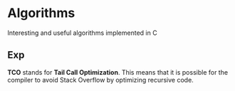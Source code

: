 # Algorithms
Interesting and useful algorithms implemented in C

## Exp
**TCO** stands for **Tail Call Optimization**. This means that it is
possible for the compiler to avoid Stack Overflow by optimizing
recursive code.